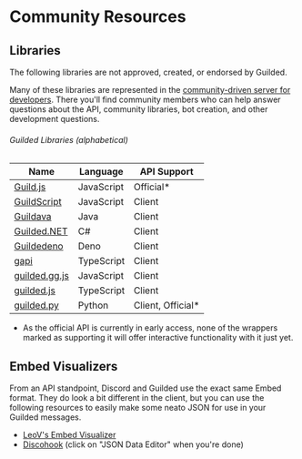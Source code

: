 # Community Resources

## Libraries

The following libraries are not approved, created, or endorsed by Guilded.

Many of these libraries are represented in the [community-driven server for developers](https://community.guildedapi.com). There you'll find community members who can help answer questions about the API, community libraries, bot creation, and other development questions.

###### Guilded Libraries (alphabetical)

| Name                                                       | Language   | API Support       |
|------------------------------------------------------------|------------|-------------------|
| [Guild.js](https://github.com/Guild-js/guild.js)           | JavaScript | Official*         |
| [GuildScript](https://github.com/GuildScript/GuildScript)  | JavaScript | Client            |
| [Guildava](https://github.com/somefriggnidiot/Guildava)    | Java       | Client            |
| [Guilded.NET](https://github.com/Guilded-NET/Guilded.NET)  | C#         | Client            |
| [Guildedeno](https://github.com/Scientific-Guy/guildedeno) | Deno       | Client            |
| [gapi](https://github.com/Skillz4Killz/gapi)               | TypeScript | Client            |
| [guilded.gg.js](https://github.com/Sxmurai/guilded.gg.js)  | JavaScript | Client            |
| [guilded.js](https://github.com/guildedjs/guilded.js)      | TypeScript | Client            |
| [guilded.py](https://github.com/shayypy/guilded.py)        | Python     | Client, Official* |

* As the official API is currently in early access, none of the wrappers marked as supporting it will offer interactive functionality with it just yet.

## Embed Visualizers

From an API standpoint, Discord and Guilded use the exact same Embed format. They do look a bit different in the client, but you can use the following resources to easily make some neato JSON for use in your Guilded messages.

- [LeoV's Embed Visualizer](https://leovoel.github.io/embed-visualizer)
- [Discohook](https://discohook.app) (click on "JSON Data Editor" when you're done)
